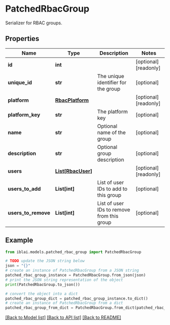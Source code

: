 # PatchedRbacGroup

Serializer for RBAC groups.

## Properties

Name | Type | Description | Notes
------------ | ------------- | ------------- | -------------
**id** | **int** |  | [optional] [readonly] 
**unique_id** | **str** | The unique identifier for the group | [optional] 
**platform** | [**RbacPlatform**](RbacPlatform.md) |  | [optional] [readonly] 
**platform_key** | **str** | The platform key | [optional] 
**name** | **str** | Optional name of the group | [optional] 
**description** | **str** | Optional group description | [optional] 
**users** | [**List[RbacUser]**](RbacUser.md) |  | [optional] [readonly] 
**users_to_add** | **List[int]** | List of user IDs to add to this group | [optional] 
**users_to_remove** | **List[int]** | List of user IDs to remove from this group | [optional] 

## Example

```python
from iblai.models.patched_rbac_group import PatchedRbacGroup

# TODO update the JSON string below
json = "{}"
# create an instance of PatchedRbacGroup from a JSON string
patched_rbac_group_instance = PatchedRbacGroup.from_json(json)
# print the JSON string representation of the object
print(PatchedRbacGroup.to_json())

# convert the object into a dict
patched_rbac_group_dict = patched_rbac_group_instance.to_dict()
# create an instance of PatchedRbacGroup from a dict
patched_rbac_group_from_dict = PatchedRbacGroup.from_dict(patched_rbac_group_dict)
```
[[Back to Model list]](../README.md#documentation-for-models) [[Back to API list]](../README.md#documentation-for-api-endpoints) [[Back to README]](../README.md)



